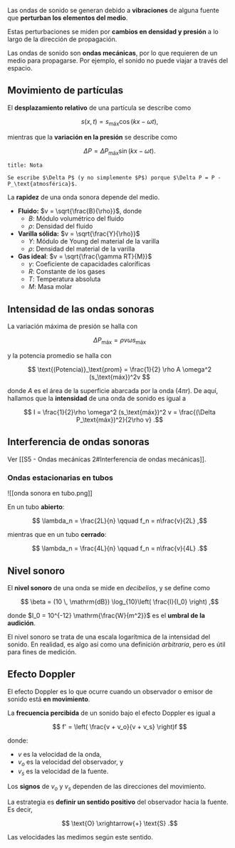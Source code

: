 Las ondas de sonido se generan debido a **vibraciones** de alguna fuente que **perturban los elementos del medio**.

Estas perturbaciones se miden por **cambios en densidad y presión** a lo largo de la dirección de propagación.

Las ondas de sonido son **ondas mecánicas**, por lo que requieren de un medio para propagarse. Por ejemplo, el sonido no puede viajar a través del espacio.

## Movimiento de partículas

El **desplazamiento relativo** de una partícula se describe como

$$
s(x,t) = s_\text{máx}\cos(kx - \omega t)
,$$

mientras que la **variación en la presión** se describe como

$$
\Delta P = \Delta P_\text{máx}\sin(kx - \omega t)
.$$

```ad-note
title: Nota

Se escribe $\Delta P$ (y no simplemente $P$) porque $\Delta P = P - P_\text{atmosférica}$.

```

La **rapidez** de una onda sonora depende del medio.

- **Fluido:** $v = \sqrt{\frac{B}{\rho}}$, donde
	- $B$: Módulo volumétrico del fluido
	- $\rho$: Densidad del fluido
- **Varilla sólida:** $v = \sqrt{\frac{Y}{\rho}}$
	- $Y$: Módulo de Young del material de la varilla
	- $\rho$: Densidad del material de la varilla
- **Gas ideal**: $v = \sqrt{\frac{\gamma RT}{M}}$
	- $\gamma$: Coeficiente de capacidades caloríficas
	- $R$: Constante de los gases
	- $T$: Temperatura absoluta
	- $M$: Masa molar

## Intensidad de las ondas sonoras

La variación máxima de presión se halla con

$$
\Delta P_\text{máx} = \rho v \omega s_\text{máx}
$$

y la potencia promedio se halla con

$$
\text{(Potencia)}_\text{prom} = \frac{1}{2} \rho A \omega^2 (s_\text{máx})^2v
$$

donde $A$ es el área de la superficie abarcada por la onda ($4\pi r$). De aquí, hallamos que la **intensidad** de una onda de sonido es igual a

$$
I = \frac{1}{2}\rho \omega^2 (s_\text{máx})^2 v = \frac{(\Delta P_\text{máx})^2}{2\rho v}
.$$

## Interferencia de ondas sonoras

Ver [[S5 - Ondas mecánicas 2#Interferencia de ondas mecánicas]].

### Ondas estacionarias en tubos

![[onda sonora en tubo.png]]

En un tubo **abierto**:

$$
\lambda_n = \frac{2L}{n} \qquad f_n = n\frac{v}{2L}
,$$

mientras que  en un tubo **cerrado**:

$$
\lambda_n = \frac{4L}{n} \qquad f_n = n\frac{v}{4L}
.$$

## Nivel sonoro

El **nivel sonoro** de una onda se mide en *decibelios*, y se define como

$$
\beta = (10 \, \mathrm{dB}) \log_{10}\left( \frac{I}{I_0} \right)
,$$

donde $I_0 = 10^{-12} \mathrm{\frac{W}{m^2}}$ es el **umbral de la audición**.

El nivel sonoro se trata de una escala logarítmica de la intensidad del sonido. En realidad, es algo así como una definición *arbitraria*, pero es útil para fines de medición.

## Efecto Doppler

El efecto Doppler es lo que ocurre cuando un observador o emisor de sonido está **en movimiento**.

La **frecuencia percibida** de un sonido bajo el efecto Doppler es igual a

$$
f' = \left( \frac{v + v_o}{v + v_s} \right)f
$$

donde:

- $v$ es la velocidad de la onda,
- $v_o$ es la velocidad del observador, y
- $v_s$ es la velocidad de la fuente.

Los **signos** de $v_o$ y $v_s$ dependen de las direcciones del movimiento.

La estrategia es **definir un sentido positivo** del observador hacia la fuente. Es decir,

$$
\text{O} \xrightarrow{+} \text{S}
.$$

Las velocidades las medimos según este sentido.
